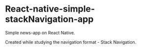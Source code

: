 # React-native-simple-stackNavigation-app
Simple news-app on React Native. 

Created while studying the navigation format - Stack Navigation.
